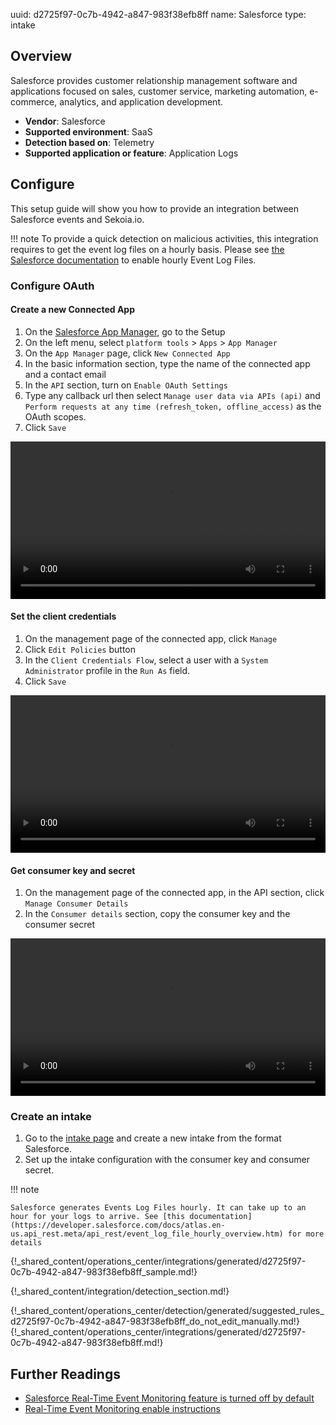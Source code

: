 uuid: d2725f97-0c7b-4942-a847-983f38efb8ff
name: Salesforce
type: intake

## Overview

Salesforce provides customer relationship management software and applications focused on sales, customer service, marketing automation, e-commerce, analytics, and application development.

- **Vendor**: Salesforce
- **Supported environment**: SaaS
- **Detection based on**: Telemetry
- **Supported application or feature**: Application Logs



## Configure

This setup guide will show you how to provide an integration between Salesforce events and Sekoia.io.

!!! note
    To provide a quick detection on malicious activities, this integration requires to get the event log files on a hourly basis.
    Please see [the Salesforce documentation](https://developer.salesforce.com/docs/atlas.en-us.api_rest.meta/api_rest/event_log_file_hourly_overview.htm) to enable hourly Event Log Files.

### Configure OAuth

#### Create a new Connected App

1. On the [Salesforce App Manager](https://login.salesforce.com), go to the Setup
2. On the left menu, select `platform tools` > `Apps` > `App Manager`
3. On the `App Manager` page, click `New Connected App`
4. In the basic information section, type the name of the connected app and a contact email
5. In the `API` section, turn on `Enable OAuth Settings`
6. Type any callback url then select `Manage user data via APIs (api)` and `Perform requests at any time (refresh_token, offline_access)` as the OAuth scopes.
7. Click `Save`

<video controls width="100%">
  <source src="/assets/integration/cloud_and_saas/salesforce_events/create_connected_app.webm" type="video/webm">
</video>

#### Set the client credentials

1. On the management page of the connected app, click `Manage`
2. Click `Edit Policies` button
3. In the `Client Credentials Flow`, select a user with a `System Administrator` profile in the `Run As` field.
4. Click `Save`

<video controls width="100%">
  <source src="/assets/integration/cloud_and_saas/salesforce_events/run_as.webm" type="video/webm">
</video>

#### Get consumer key and secret

1. On the management page of the connected app, in the API section, click `Manage Consumer Details`
3. In the `Consumer details` section, copy the consumer key and the consumer secret

<video controls width="100%">
  <source src="/assets/integration/cloud_and_saas/salesforce_events/consumer_key_and_secret.webm" type="video/webm">
</video>

### Create an intake

1. Go to the [intake page](https://app.sekoia.io/operations/intakes) and create a new intake from the format Salesforce.
2. Set up the intake configuration with the consumer key and consumer secret.


!!! note

	Salesforce generates Events Log Files hourly. It can take up to an hour for your logs to arrive. See [this documentation](https://developer.salesforce.com/docs/atlas.en-us.api_rest.meta/api_rest/event_log_file_hourly_overview.htm) for more details


{!_shared_content/operations_center/integrations/generated/d2725f97-0c7b-4942-a847-983f38efb8ff_sample.md!}


{!_shared_content/integration/detection_section.md!}

{!_shared_content/operations_center/detection/generated/suggested_rules_d2725f97-0c7b-4942-a847-983f38efb8ff_do_not_edit_manually.md!}
{!_shared_content/operations_center/integrations/generated/d2725f97-0c7b-4942-a847-983f38efb8ff.md!}

## Further Readings

- [Salesforce Real-Time Event Monitoring feature is turned off by default](https://help.salesforce.com/s/articleView?id=release-notes.rn_security_em_generate_event_log_files.htm&release=244&type=5)
- [Real-Time Event Monitoring enable instructions](https://help.salesforce.com/s/articleView?id=sf.real_time_event_monitoring_enable.htm&type=5)
